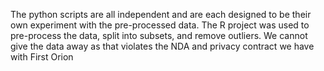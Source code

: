 The python scripts are all independent and are each designed to be their own experiment with the pre-processed data.
The R project was used to pre-process the data, split into subsets, and remove outliers.
We cannot give the data away as that violates the NDA and privacy contract we have with First Orion